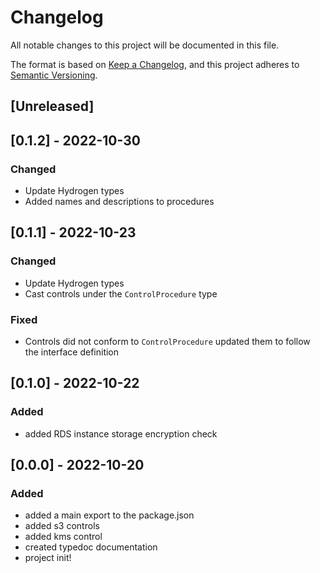 # Changelog

All notable changes to this project will be documented in this file.

The format is based on [Keep a Changelog](https://keepachangelog.com/en/1.0.0/),
and this project adheres to [Semantic Versioning](https://semver.org/spec/v2.0.0.html).

## [Unreleased]

## [0.1.2] - 2022-10-30

### Changed

- Update Hydrogen types
- Added names and descriptions to procedures

## [0.1.1] - 2022-10-23

### Changed

- Update Hydrogen types
- Cast controls under the `ControlProcedure` type

### Fixed

- Controls did not conform to `ControlProcedure` updated them to follow the interface definition

## [0.1.0] - 2022-10-22

### Added

- added RDS instance storage encryption check

## [0.0.0] - 2022-10-20

### Added

- added a main export to the package.json
- added s3 controls
- added kms control
- created typedoc documentation
- project init!
